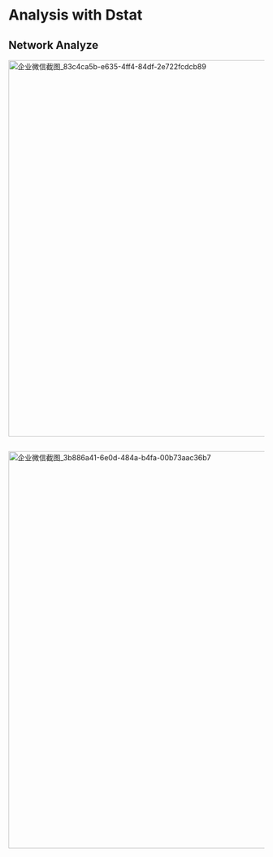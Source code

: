 # Analysis with Dstat 

## Network Analyze

<img width="739" alt="企业微信截图_83c4ca5b-e635-4ff4-84df-2e722fcdcb89" src="https://github.com/armorsuitable/armorsuitable.github.io/assets/9997624/f11c59f4-b0ed-400b-8735-cf1d02ab6120">

## 

<img width="780" alt="企业微信截图_3b886a41-6e0d-484a-b4fa-00b73aac36b7" src="https://github.com/armorsuitable/armorsuitable.github.io/assets/9997624/6f2af95d-ed46-480a-96db-13b639a0b47d">
